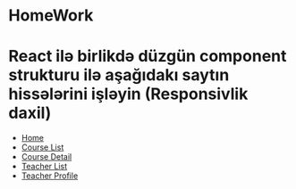 # HomeWork
# React ilə birlikdə düzgün component strukturu ilə aşağıdakı saytın hissələrini işləyin (Responsivlik daxil)
<ul>
  
<li>
<a href="https://etreeks.vercel.app/demo-1">Home</a>
</li>
<li>
<a href="https://etreeks.vercel.app/courses-list">Course List</a>
</li>
<li>
<a href="https://etreeks.vercel.app/course-details">Course Detail</a>
</li>
<li>
<a href="https://etreeks.vercel.app/teachers-list">Teacher List</a>
</li>
<li>
<a href="https://etreeks.vercel.app/teacher-profile">Teacher Profile</a>
</li>
</ul>

